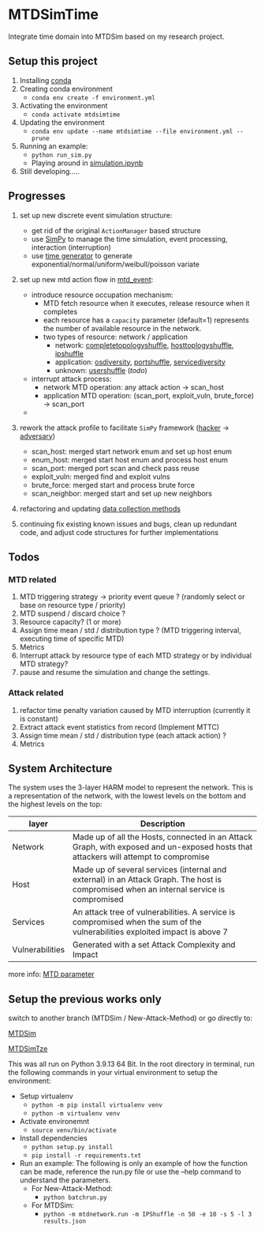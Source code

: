 # MTDSimTime

Integrate time domain into MTDSim based on my research project.

## Setup this project

1. Installing [conda](https://conda.io/projects/conda/en/latest/user-guide/install/index.html)
2. Creating conda environment
   - `conda env create -f environment.yml`
3. Activating the environment
   - `conda activate mtdsimtime`
4. Updating the environment
   - `conda env update --name mtdsimtime --file environment.yml --prune`
5. Running an example: 
   - `python run_sim.py`
   - Playing around in [simulation.ipynb](https://github.com/MoeBuTa/MTDSimTime/blob/main/simulation.ipynb)
6. Still developing.....


## Progresses

1. set up new discrete event simulation structure:
    - get rid of the original `ActionManager` based structure
    - use [SimPy](https://simpy.readthedocs.io/en/latest/index.html) to manage the time simulation, event processing, interaction (interruption)
    - use [time generator](https://github.com/MoeBuTa/MTDSimTime/blob/main/mtdnetwork/event/time_generator.py) to generate exponential/normal/uniform/weibull/poisson variate

2. set up new mtd action flow in [mtd_event](https://github.com/MoeBuTa/MTDSimTime/blob/main/mtdnetwork/event/mtd_event.py):
    - introduce resource occupation mechanism:
        - MTD fetch resource when it executes, release resource when it completes
        - each resource has a `capacity` parameter (default=1) represents the number of available resource in the network.
        - two types of resource: network / application
            - network: [completetopologyshuffle](https://github.com/MoeBuTa/MTDSimTime/blob/main/mtdnetwork/mtd/completetopologyshuffle.py), [hosttoplogyshuffle](https://github.com/MoeBuTa/MTDSimTime/blob/main/mtdnetwork/mtd/hosttopologyshuffle.py), [ipshuffle](https://github.com/MoeBuTa/MTDSimTime/blob/main/mtdnetwork/mtd/ipshuffle.py)
            - application: [osdiversity](https://github.com/MoeBuTa/MTDSimTime/blob/main/mtdnetwork/mtd/osdiversity.py), [portshuffle](https://github.com/MoeBuTa/MTDSimTime/blob/main/mtdnetwork/mtd/portshuffle.py), [servicediversity](https://github.com/MoeBuTa/MTDSimTime/blob/main/mtdnetwork/mtd/servicediversity.py)
            - unknown: [usershuffle](https://github.com/MoeBuTa/MTDSimTime/blob/main/mtdnetwork/mtd/usershuffle.py) (_todo_)
    - interrupt attack process:
        - network MTD operation: any attack action -> scan_host
        - application MTD operation: (scan_port, exploit_vuln, brute_force) -> scan_port
    -

3. rework the attack profile to facilitate `SimPy` framework ([hacker](https://github.com/MoeBuTa/MTDSimTime/blob/New-Attack-Method/mtdnetwork/hacker.py) -> [adversary](https://github.com/MoeBuTa/MTDSimTime/blob/main/mtdnetwork/event/adversary.py))
    - scan_host: merged start network enum and set up host enum
    - enum_host: merged start host enum and process host enum
    - scan_port: merged port scan and check pass reuse 
    - exploit_vuln: merged find and exploit vulns
    - brute_force: merged start and process brute force
    - scan_neighbor: merged start and set up new neighbors

4. refactoring and updating [data collection methods](https://github.com/MoeBuTa/MTDSimTime/tree/main/mtdnetwork/stats)

5. continuing fix existing known issues and bugs, clean up redundant code, and adjust code structures for further implementations


## Todos
### MTD related
1. MTD triggering strategy -> priority event queue ? (randomly select or base on resource type / priority)
2. MTD suspend / discard choice ?
3. Resource capacity? (1 or more)
4. Assign time mean / std / distribution type ? (MTD triggering interval, executing time of specific MTD)
5. Metrics
6. Interrupt attack by resource type of each MTD strategy or by individual MTD strategy? 
7. pause and resume the simulation and change the settings.

### Attack related
1. refactor time penalty variation caused by MTD interruption (currently it is constant)
2. Extract attack event statistics from record (Implement MTTC)
3. Assign time mean / std / distribution type (each attack action) ?
4. Metrics


## System Architecture
The system uses the 3-layer HARM model to represent the network. This is a representation of the network, with the lowest levels on the bottom and the highest levels on the top:

| layer           | Description                                                                                                                              |
|-----------------|------------------------------------------------------------------------------------------------------------------------------------------|
| Network         | Made up of all the Hosts, connected in an Attack Graph, with exposed and un-exposed hosts that attackers will attempt to compromise      |
| Host            | Made up of several services (internal and external) in an Attack Graph.  The host is compromised when an internal service is compromised |
| Services        | An attack tree of vulnerabilities. A service is compromised when  the sum of the vulnerabilities exploited impact is above 7             |
| Vulnerabilities | Generated with a set Attack Complexity and Impact                                                                                        |

more info: [MTD parameter](https://github.com/MoeBuTa/MTDSimTime/blob/main/docs/MTD%20Parameters.pdf)


## Setup the previous works only

switch to another branch (MTDSim / New-Attack-Method) or go directly to:

[MTDSim](https://github.com/Ccamm/MTDSim)

[MTDSimTze](https://github.com/tzewenlee99/MTDSimTze)



This was all run on Python 3.9.13 64 Bit. In the root directory in terminal, run the following commands in your virtual environment to setup the environment:

- Setup virtualenv
   - `python -m pip install virtualenv venv`
   - `python -m virtualenv venv`
- Activate environemnt
   - `source venv/bin/activate`
- Install dependencies
   - `python setup.py install`
   - `pip install -r requirements.txt`
- Run an example: The following is only an example of how the function can be made, reference the run.py file or use the –help command to understand the parameters.
   - For New-Attack-Method: 
     - `python batchrun.py`
   - For MTDSim: 
     - `python -m mtdnetwork.run -m IPShuffle -n 50 -e 10 -s 5 -l 3 results.json`



